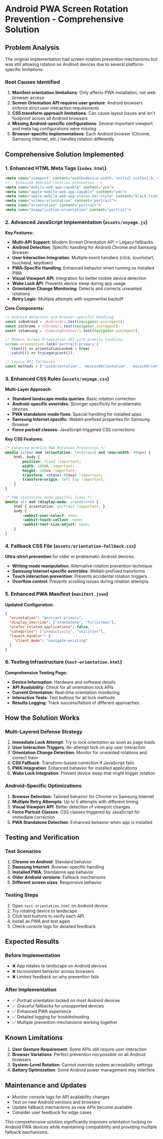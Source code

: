 # Android PWA Screen Rotation Prevention - Comprehensive Solution

## Problem Analysis

The original implementation had screen rotation prevention mechanisms but was still allowing rotation on Android devices due to several platform-specific limitations:

### Root Causes Identified
1. **Manifest orientation limitations**: Only affects PWA installation, not web browser access
2. **Screen Orientation API requires user gesture**: Android browsers enforce strict user interaction requirements
3. **CSS transform approach limitations**: Can cause layout issues and isn't foolproof across all Android browsers
4. **Missing Android-specific configurations**: Several important viewport and meta tag configurations were missing
5. **Browser-specific implementations**: Each Android browser (Chrome, Samsung Internet, etc.) handles rotation differently

## Comprehensive Solution Implemented

### 1. Enhanced HTML Meta Tags (`index.html`)
```html
<meta name="viewport" content="width=device-width, initial-scale=1.0, viewport-fit=cover, user-scalable=no, maximum-scale=1.0, minimum-scale=1.0, shrink-to-fit=no">
<!-- Enhanced Android rotation prevention -->
<meta name="mobile-web-app-capable" content="yes">
<meta name="apple-mobile-web-app-capable" content="yes">
<meta name="apple-mobile-web-app-status-bar-style" content="black-translucent">
<meta name="screen-orientation" content="portrait">
<meta name="orientation" content="portrait">
<meta name="msapplication-orientation" content="portrait">
```

### 2. Advanced JavaScript Implementation (`assets/voyage.js`)

**Key Features:**
- **Multi-API Support**: Modern Screen Orientation API + Legacy fallbacks
- **Android Detection**: Specific handling for Android Chrome and Samsung Browser
- **User Interaction Integration**: Multiple event handlers (click, touchstart, touchend, keydown)
- **PWA-Specific Handling**: Enhanced behavior when running as installed PWA
- **Visual Viewport API**: Integration for better mobile device detection
- **Wake Lock API**: Prevents device sleep during app usage
- **Orientation Change Monitoring**: Detects and corrects unwanted rotations
- **Retry Logic**: Multiple attempts with exponential backoff

**Core Components:**
```javascript
// Android detection and browser-specific handling
const isAndroid = /Android/i.test(navigator.userAgent);
const isChrome = /Chrome/i.test(navigator.userAgent);
const isSamsung = /SamsungBrowser/i.test(navigator.userAgent);

// Modern Screen Orientation API with promise handling
screen.orientation.lock('portrait-primary')
  .then(() => orientationLocked = true)
  .catch(() => tryLegacyLock());

// Legacy API fallbacks
const methods = ['lockOrientation', 'mozLockOrientation', 'msLockOrientation', 'webkitLockOrientation'];
```

### 3. Enhanced CSS Rules (`assets/voyage.css`)

**Multi-Layer Approach:**
- **Standard landscape media queries**: Basic rotation correction
- **Android-specific overrides**: Stronger specificity for problematic devices
- **PWA standalone mode fixes**: Special handling for installed apps
- **Samsung Internet specific**: Webkit-prefixed properties for Samsung Browser
- **Force portrait classes**: JavaScript-triggered CSS corrections

**Key CSS Features:**
```css
/* Enhanced Android PWA Rotation Prevention */
@media screen and (orientation: landscape) and (max-width: 896px) {
    html, body {
        position: fixed !important;
        width: 100vh !important;
        height: 100vw !important;
        transform: rotate(-90deg) !important;
        transform-origin: left top !important;
    }
}

/* PWA standalone mode specific fixes */
@media all and (display-mode: standalone) {
    html { orientation: portrait !important; }
    body {
        -webkit-user-select: none;
        -webkit-touch-callout: none;
        -webkit-text-size-adjust: none;
    }
}
```

### 4. Fallback CSS File (`assets/orientation-fallback.css`)

**Ultra-strict prevention** for older or problematic Android devices:
- **Writing mode manipulation**: Alternative rotation prevention technique
- **Samsung Internet specific overrides**: Webkit-prefixed transforms
- **Touch interaction prevention**: Prevents accidental rotation triggers
- **Overflow control**: Prevents scrolling issues during rotation attempts

### 5. Enhanced PWA Manifest (`manifest.json`)

**Updated Configuration:**
```json
{
  "orientation": "portrait-primary",
  "display_override": ["standalone", "fullscreen"],
  "prefer_related_applications": false,
  "categories": ["productivity", "utilities"],
  "launch_handler": {
    "client_mode": "navigate-existing"
  }
}
```

### 6. Testing Infrastructure (`test-orientation.html`)

**Comprehensive Testing Page:**
- **Device Information**: Hardware and software details
- **API Availability**: Check for all orientation lock APIs
- **Current Orientation**: Real-time orientation monitoring
- **Interactive Tests**: Test buttons for all lock methods
- **Results Logging**: Track success/failure of different approaches

## How the Solution Works

### Multi-Layered Defense Strategy

1. **Immediate Lock Attempt**: Try to lock orientation as soon as page loads
2. **User Interaction Triggers**: Re-attempt lock on any user interaction
3. **Orientation Change Detection**: Monitor for unwanted rotations and correct them
4. **CSS Fallback**: Transform-based correction if JavaScript fails
5. **PWA Integration**: Enhanced behavior for installed applications
6. **Wake Lock Integration**: Prevent device sleep that might trigger rotation

### Android-Specific Optimizations

1. **Browser Detection**: Tailored behavior for Chrome vs Samsung Internet
2. **Multiple Retry Attempts**: Up to 5 attempts with different timing
3. **Visual Viewport API**: Better detection of viewport changes
4. **Force Portrait Classes**: CSS classes triggered by JavaScript for immediate correction
5. **PWA Standalone Detection**: Enhanced behavior when app is installed

## Testing and Verification

### Test Scenarios
1. **Chrome on Android**: Standard behavior
2. **Samsung Internet**: Browser-specific handling
3. **Installed PWA**: Standalone app behavior
4. **Older Android versions**: Fallback mechanisms
5. **Different screen sizes**: Responsive behavior

### Testing Steps
1. Open `test-orientation.html` on Android device
2. Try rotating device to landscape
3. Click test buttons to verify each API
4. Install as PWA and test again
5. Check console logs for detailed feedback

## Expected Results

### Before Implementation
- ❌ App rotates to landscape on Android devices
- ❌ Inconsistent behavior across browsers
- ❌ Limited feedback on why prevention fails

### After Implementation
- ✅ Portrait orientation locked on most Android devices
- ✅ Graceful fallbacks for unsupported devices
- ✅ Enhanced PWA experience
- ✅ Detailed logging for troubleshooting
- ✅ Multiple prevention mechanisms working together

## Known Limitations

1. **User Gesture Requirement**: Some APIs still require user interaction
2. **Browser Variations**: Perfect prevention not possible on all Android browsers
3. **System-Level Rotation**: Cannot override system accessibility settings
4. **Battery Optimization**: Some Android power management may interfere

## Maintenance and Updates

- Monitor console logs for API availability changes
- Test on new Android versions and browsers
- Update fallback mechanisms as new APIs become available
- Consider user feedback for edge cases

This comprehensive solution significantly improves orientation locking on Android PWA devices while maintaining compatibility and providing multiple fallback mechanisms.